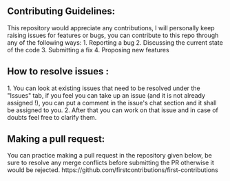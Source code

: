 <h2>Contributing Guidelines:</h2>
This repository would appreciate any contributions, I will personally keep raising issues for features or bugs, 
you can contribute to this repo through any of the following ways:
1. Reporting a bug
2. Discussing the current state of the code
3. Submitting a fix
4. Proposing new features

<h2>How to resolve issues :</h2>
1. You can look at existing issues that need to be resolved under the "Issues" tab, if you feel you can take up an issue (and it is not already assigned !),
you can put a comment in the issue's chat section and it shall be assigned to you.
2. After that you can work on that issue and in case of doubts feel free to clarify them.

<h2> Making a pull request:</h2>
You can practice making a pull request in the repository given below, be sure to resolve any merge conflicts before submitting the PR otherwise it would be rejected.
https://github.com/firstcontributions/first-contributions



